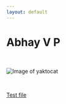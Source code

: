```yaml
---
layout: default
---
```


# Abhay V P

<br>

![Image of yaktocat](https://octodex.github.com/images/yaktocat.png)

<br>

[Test file](https://google.com)

